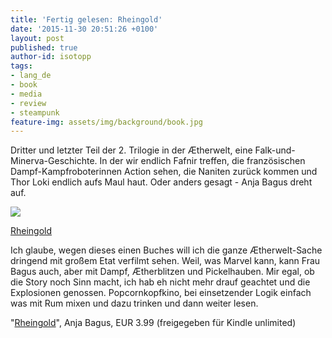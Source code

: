 ```yaml
---
title: 'Fertig gelesen: Rheingold'
date: '2015-11-30 20:51:26 +0100'
layout: post
published: true
author-id: isotopp
tags:
- lang_de
- book
- media
- review
- steampunk
feature-img: assets/img/background/book.jpg
---
```

Dritter und letzter Teil der 2. Trilogie in der Ætherwelt, eine Falk-und-Minerva-Geschichte. In der wir endlich Fafnir treffen, die französischen Dampf-Kampfroboterinnen Action sehen, die Naniten zurück kommen und Thor Loki endlich aufs Maul haut. Oder anders gesagt - Anja Bagus dreht auf.

[![](/uploads/2015/11/rheingold.jpg)](https://www.amazon.de/dp/B015YDJ4GS)

[Rheingold](https://www.amazon.de/dp/B015YDJ4GS)

Ich glaube, wegen dieses einen Buches will ich die ganze Ætherwelt-Sache dringend mit großem Etat verfilmt sehen. Weil, was Marvel kann, kann Frau Bagus auch, aber mit Dampf, Ætherblitzen und Pickelhauben. Mir egal, ob die Story noch Sinn macht, ich hab eh nicht mehr drauf geachtet und die Explosionen genossen. Popcornkopfkino, bei einsetzender Logik einfach was mit Rum mixen und dazu trinken und dann weiter lesen.

"[Rheingold](https://www.amazon.de/dp/B015YDJ4GS)", Anja Bagus, EUR 3.99 (freigegeben für Kindle unlimited)
